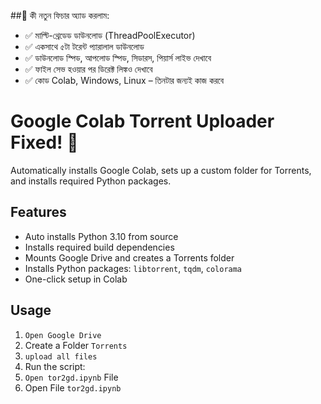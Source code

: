 ##🔹 কী নতুন ফিচার অ্যাড করলাম:

- ✅ মাল্টি-থ্রেডেড ডাউনলোড (ThreadPoolExecutor)
- ✅ একসাথে ৫টা টরেন্ট প্যারালাল ডাউনলোড
- ✅ ডাউনলোড স্পিড, আপলোড স্পিড, সিডারস, পিয়ার্স লাইভ দেখাবে
- ✅ ফাইল সেভ হওয়ার পর ডিরেক্ট লিঙ্কও দেখাবে
- ✅ কোড Colab, Windows, Linux – তিনটার জন্যই কাজ করবে

# Google Colab Torrent Uploader Fixed! 🚀

Automatically installs Google Colab, sets up a custom folder for Torrents, and installs required Python packages.

## Features
- Auto installs Python 3.10 from source
- Installs required build dependencies
- Mounts Google Drive and creates a Torrents folder
- Installs Python packages: `libtorrent`, `tqdm`, `colorama`
- One-click setup in Colab

## Usage

1. `Open Google Drive`
2. Create a Folder `Torrents`
3. `upload all files`
4. Run the script:
5. `Open tor2gd.ipynb` File
6. Open File `tor2gd.ipynb`

